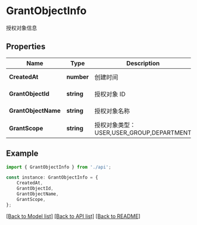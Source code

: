 # GrantObjectInfo

授权对象信息

## Properties

Name | Type | Description | Notes
------------ | ------------- | ------------- | -------------
**CreatedAt** | **number** | 创建时间 | [default to undefined]
**GrantObjectId** | **string** | 授权对象 ID | [default to '']
**GrantObjectName** | **string** | 授权对象名称 | [default to '']
**GrantScope** | **string** | 授权对象类型：USER,USER_GROUP,DEPARTMENT | [default to '']

## Example

```typescript
import { GrantObjectInfo } from './api';

const instance: GrantObjectInfo = {
    CreatedAt,
    GrantObjectId,
    GrantObjectName,
    GrantScope,
};
```

[[Back to Model list]](../README.md#documentation-for-models) [[Back to API list]](../README.md#documentation-for-api-endpoints) [[Back to README]](../README.md)
